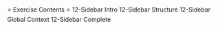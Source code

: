 ⭐️ Exercise Contents ⭐️
12-Sidebar Intro
12-Sidebar Structure
12-Sidebar Global Context
12-Sidebar Complete
